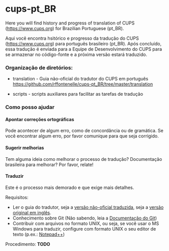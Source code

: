 # cups-pt_BR

Here you will find history and progress of translation of CUPS (https://www.cups.org) for Brazilian Portuguese (pt_BR).

Aqui você encontra hsitórico e progresso da tradução do CUPS (https://www.cups.org) para português brasileiro (pt_BR). Após concluído, essa tradução é enviada para a Equipe de Desenvolvimento do CUPS para se armazenar no código-fonte e a próxima versão estará traduzido.

### Organização de diretórios:

* translation - Guia não-oficial do tradutor do CUPS em português
                https://github.com/rffontenelle/cups-pt_BR/tree/master/translation

* scripts     - scripts auxiliares para facilitar as tarefas de tradução

### Como posso ajudar

#### Apontar correções ortográficas
Pode acontecer de algum erro, como de concordância ou de gramática. Se você encontrar algum erro, por favor comunique para que seja corrigido.

#### Sugerir melhorias
Tem alguma ideia como melhorar o processo de tradução? Documentação brasileira para melhorar? Por favor, relate!

#### Traduzir
Este é o processo mais demorado e que exige mais detalhes.

Requisitos:
* Ler o guia do tradutor, seja a [versão não-oficial traduzida](https://github.com/rffontenelle/cups-pt_BR/tree/master/translation), seja a [versão original em inglês](https://www.cups.org/doc/translation.html).
* Conhecimento sobre Git (Não sabendo, leia a [Documentação do Git](https://git-scm.com/doc))
* Contribuir com arquivos no formato UNIX, ou seja, se você usar o MS Windows para traduzir, configure com formato UNIX o seu editor de texto (p.ex.: [Notepad++](https://notepad-plus-plus.org/))

Procedimento:
**TODO**

